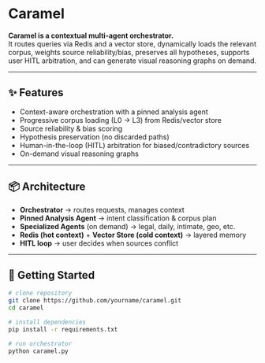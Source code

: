 # Caramel

**Caramel is a contextual multi-agent orchestrator.**  
It routes queries via Redis and a vector store, dynamically loads the relevant corpus, weights source reliability/bias, preserves all hypotheses, supports user HITL arbitration, and can generate visual reasoning graphs on demand.

---

## ✨ Features
- Context-aware orchestration with a pinned analysis agent
- Progressive corpus loading (L0 → L3) from Redis/vector store
- Source reliability & bias scoring
- Hypothesis preservation (no discarded paths)
- Human-in-the-loop (HITL) arbitration for biased/contradictory sources
- On-demand visual reasoning graphs

---

## 📦 Architecture
- **Orchestrator** → routes requests, manages context
- **Pinned Analysis Agent** → intent classification & corpus plan
- **Specialized Agents** (on demand) → legal, daily, intimate, geo, etc.
- **Redis (hot context)** + **Vector Store (cold context)** → layered memory
- **HITL loop** → user decides when sources conflict

---

## 🚀 Getting Started
```bash
# clone repository
git clone https://github.com/yourname/caramel.git
cd caramel

# install dependencies
pip install -r requirements.txt

# run orchestrator
python caramel.py

